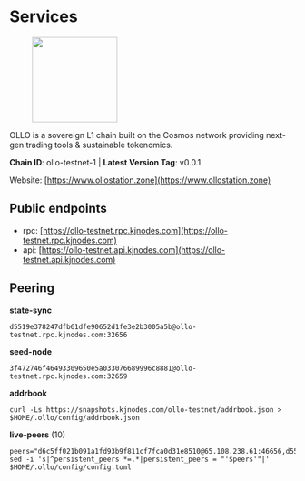# Services

<figure><img src="https://raw.githubusercontent.com/kj89/testnet_manuals/main/pingpub/logos/ollo.png" width="150" alt=""><figcaption></figcaption></figure>

OLLO is a sovereign L1 chain built on the Cosmos network providing  next-gen trading tools & sustainable tokenomics.

**Chain ID**: ollo-testnet-1 | **Latest Version Tag**: v0.0.1

Website: [https://www.ollostation.zone](https://www.ollostation.zone)


## Public endpoints

* rpc: [https://ollo-testnet.rpc.kjnodes.com](https://ollo-testnet.rpc.kjnodes.com)
* api: [https://ollo-testnet.api.kjnodes.com](https://ollo-testnet.api.kjnodes.com)

## Peering

**state-sync**

```
d5519e378247dfb61dfe90652d1fe3e2b3005a5b@ollo-testnet.rpc.kjnodes.com:32656
```

**seed-node**

```
3f472746f46493309650e5a033076689996c8881@ollo-testnet.rpc.kjnodes.com:32659
```

**addrbook**
```
curl -Ls https://snapshots.kjnodes.com/ollo-testnet/addrbook.json > $HOME/.ollo/config/addrbook.json
```

**live-peers** (10)
```
peers="d6c5ff021b091a1fd93b9f811cf7fca0d31e8510@65.108.238.61:46656,d5519e378247dfb61dfe90652d1fe3e2b3005a5b@65.109.68.190:32656,d14b740968d24aa5c31ade7dbda2b1204c40f24c@65.109.52.156:46656,ea21f774b9a4c170a7fe4685074eef5fde7db193@116.202.236.115:22046,69d2c02f413bea1376f5398646f0c2ce0f82d62e@141.94.73.93:26656,ad204b3422acb2e9a364941e540c99203ec22c5c@212.23.222.93:26656,90ba3ab29147af2bc66a823d087ca49068d7974c@54.149.123.52:26656,98ea25336f87ebca4180c974e8b26aec55611ecb@173.212.226.128:32656,5c3866af45b659bb2585f9209f95ed362079aa3b@142.93.211.170:26656,76035e4e4afa5d7e560c57f27bb147504cf33dac@35.228.89.235:26656"
sed -i 's|^persistent_peers *=.*|persistent_peers = "'$peers'"|' $HOME/.ollo/config/config.toml
```
